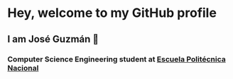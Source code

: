 # Hey, welcome to my GitHub profile

<h2>I am José Guzmán 👋</h2>
<h3> Computer Science Engineering student at <a href="https://www.epn.edu.ec/">Escuela Politécnica Nacional</a><h3>
<!--
**joseguzmann/joseguzmann** is a ✨ _special_ ✨ repository because its `README.md` (this file) appears on your GitHub profile.

Here are some ideas to get you started:

- 🔭 I’m currently working on ...
- 🌱 I’m currently learning ...
- 👯 I’m looking to collaborate on ...
- 🤔 I’m looking for help with ...
- 💬 Ask me about ...
- 📫 How to reach me: ...
- 😄 Pronouns: ...
- ⚡ Fun fact: ...
-->

